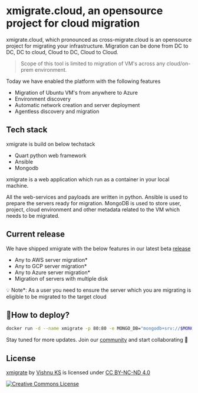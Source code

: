 
# xmigrate.cloud, an opensource project for cloud migration
xmigrate.cloud, which pronounced as cross-migrate.cloud is an opensource project for migrating your infrastructure. 
Migration can be done from DC to DC, DC to cloud, Cloud to DC, Cloud to Cloud.

>Scope of this tool is limited to migration of VM's across any cloud/on-prem environment.

Today we have enabled the platform with the following features

- Migration of Ubuntu VM's from anywhere to Azure
- Environment discovery
- Automatic network creation and server deployment
- Agentless discovery and migration


## Tech stack
xmigrate is build on below techstack
- Quart python web framework
- Ansible
- Mongodb

xmigrate is a web application which run as a container in your local machine. 

All the web-services and payloads are written in python. 
Ansible is used to prepare the servers ready for migration. MongoDB is used to store user, project, cloud environment and other metadata related to the VM which needs to be migrated.

## Current release

We have shipped xmigrate with the below features in our latest beta [release](https://hub.docker.com/layers/xmigrate/xmigrate/beta_v0.2.0/images/sha256-93e8066e599e56dfe05145a9b63dab487383350812d1798c14b71506b6719858?context=explore) 

- Any to AWS server migration*
- Any to GCP server migration*
- Any to Azure server migration*
- Migration of servers with multiple disk

<aside>
💡 Note*: As a user you need to ensure the server which you are migrating is eligible to be migrated to the target cloud
</aside>

## 🚀How to deploy? 

```bash
docker run -d --name xmigrate -p 80:80 -e MONGO_DB="mongodb+srv://$MONGOUSER:$MONGOPASS@xmigrate.ao93h.mongodb.net/migration?retryWrites=true&w=majority" xmigrate/xmigrate:beta_v0.2.0
```



Stay tuned for more updates. Join our [community](https://xmigrate.slack.com/) and start collaborating 🎉

## License

[xmigrate](https://github.com/iamvishnuks/xmigrate) by [Vishnu KS](https://iamvishnuks.com/) is licensed under [CC BY-NC-ND 4.0](https://creativecommons.org/licenses/by-nc-nd/4.0)

<a rel="license" href="https://creativecommons.org/licenses/by-nc-nd/4.0"><img alt="Creative Commons License" style="border-width:0" src="https://i.creativecommons.org/l/by-nc-nd/4.0/88x31.png" /></a>


